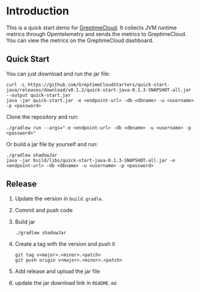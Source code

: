 # Introduction

This is a quick start demo for [GreptimeCloud](https://greptime.cloud/). It collects JVM runtime metrics through Opentelemetry and sends the metrics to GreptimeCloud. You can view the metrics on the GreptimeCloud dashboard.

## Quick Start

You can just download and run the jar file:

```shell
curl -L https://github.com/GreptimeCloudStarters/quick-start-java/releases/download/v0.1.2/quick-start-java-0.1.3-SNAPSHOT-all.jar --output quick-start.jar
java -jar quick-start.jar -e <endpoint-url> -db <dbname> -u <username> -p <password>
```

Clone the repository and run:

```shell
./gradlew run --args="-e <endpoint-url> -db <dbname> -u <username> -p <password>"
```

Or build a jar file by yourself and run:

```shell
./gradlew shadowJar
java -jar build/libs/quick-start-java-0.1.3-SNAPSHOT-all.jar -e <endpoint-url> -db <dbname> -u <username> -p <password>
```

## Release

1. Update the version in `build.gradle`.
2. Commit and push code
3. Build jar

    ```shell
    ./gradlew shadowJar
    ```

4. Create a tag with the version and push it

    ```shell
    git tag v<major>.<minor>.<patch>
    git push origin v<major>.<minor>.<patch>
    ```

5. Add release and upload the jar file
6. update the jar download link in `README.md`
